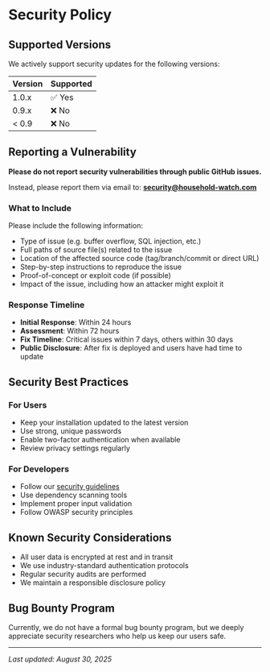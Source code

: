 # Security Policy

## Supported Versions

We actively support security updates for the following versions:

| Version | Supported          |
| ------- | ------------------ |
| 1.0.x   | ✅ Yes             |
| 0.9.x   | ❌ No              |
| < 0.9   | ❌ No              |

## Reporting a Vulnerability

**Please do not report security vulnerabilities through public GitHub issues.**

Instead, please report them via email to: **security@household-watch.com**

### What to Include

Please include the following information:
- Type of issue (e.g. buffer overflow, SQL injection, etc.)
- Full paths of source file(s) related to the issue
- Location of the affected source code (tag/branch/commit or direct URL)
- Step-by-step instructions to reproduce the issue
- Proof-of-concept or exploit code (if possible)
- Impact of the issue, including how an attacker might exploit it

### Response Timeline

- **Initial Response**: Within 24 hours
- **Assessment**: Within 72 hours
- **Fix Timeline**: Critical issues within 7 days, others within 30 days
- **Public Disclosure**: After fix is deployed and users have had time to update

## Security Best Practices

### For Users
- Keep your installation updated to the latest version
- Use strong, unique passwords
- Enable two-factor authentication when available
- Review privacy settings regularly

### For Developers
- Follow our [security guidelines](./developer/security.md)
- Use dependency scanning tools
- Implement proper input validation
- Follow OWASP security principles

## Known Security Considerations

- All user data is encrypted at rest and in transit
- We use industry-standard authentication protocols
- Regular security audits are performed
- We maintain a responsible disclosure policy

## Bug Bounty Program

Currently, we do not have a formal bug bounty program, but we deeply appreciate security researchers who help us keep our users safe.

---

*Last updated: August 30, 2025*